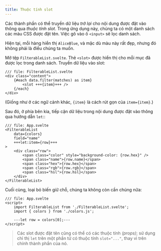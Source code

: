 ```yaml
---
title: Thuộc tính slot
---
```


Các thành phần có thể truyền dữ liệu _trở lại_ cho nội dung được đặt vào thông qua _thuộc tính slot_. Trong ứng dụng này, chúng ta có một danh sách các màu CSS được đặt tên. Việc gõ vào ô `<input>` sẽ lọc danh sách.

Hiện tại, mỗi hàng hiển thị `AliceBlue`, và mặc dù màu này rất đẹp, nhưng đó không phải là điều chúng ta muốn.

Mở tệp `FilterableList.svelte`. Thẻ `<slot>` được hiển thị cho mỗi mục đã được lọc trong danh sách. Truyền dữ liệu vào slot:

```svelte
/// file: FilterableList.svelte
<div class="content">
	{#each data.filter(matches) as item}
		<slot +++{item}+++ />
	{/each}
</div>
```

(Giống như ở các ngữ cảnh khác, `{item}` là cách rút gọn của `item={item}`.)

Sau đó, ở phía bên kia, tiếp cận dữ liệu trong nội dung được đặt vào thông qua hướng dẫn `let`::

```svelte
/// file: App.svelte
<FilterableList
	data={colors}
	field="name"
	+++let:item={row}+++
>
	<div class="row">
		<span class="color" style="background-color: {row.hex}" />
		<span class="name">{row.name}</span>
		<span class="hex">{row.hex}</span>
		<span class="rgb">{row.rgb}</span>
		<span class="hsl">{row.hsl}</span>
	</div>
</FilterableList>
```

Cuối cùng, loại bỏ biến giữ chỗ, chúng ta không còn cần chúng nữa:

```svelte
/// file: App.svelte
<script>
	import FilterableList from './FilterableList.svelte';
	import { colors } from './colors.js';

	---let row = colors[0];---
</script>
```

> Các slot được đặt tên cũng có thể có các thuộc tính _(props)_; sử dụng chỉ thị `let` trên một phần tử có thuộc tính `slot="..."`, thay vì trên chính thành phần của nó.
